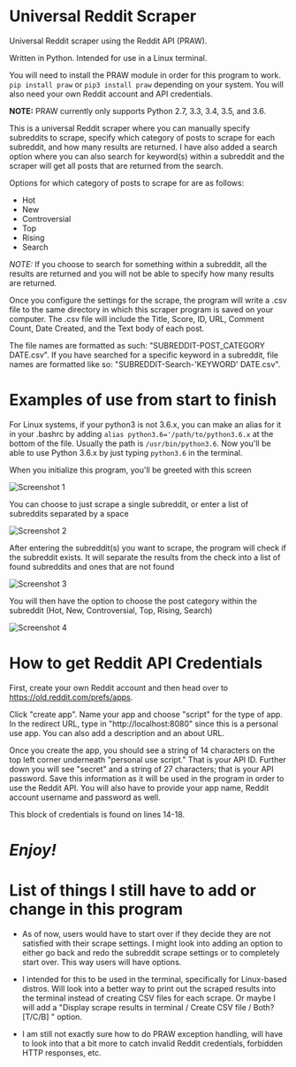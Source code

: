 # Universal Reddit Scraper
Universal Reddit scraper using the Reddit API (PRAW).

Written in Python. Intended for use in a Linux terminal.

You will need to install the PRAW module in order for this program to work. `pip install praw` or `pip3 install praw` depending on your system. You will also need your own Reddit account and API credentials.

**NOTE:** PRAW currently only supports Python 2.7, 3.3, 3.4, 3.5, and 3.6.

This is a universal Reddit scraper where you can manually specify subreddits to scrape, specify which category of posts to scrape for each subreddit, and how many results are returned. I have also added a search option where you can also search for keyword(s) within a subreddit and the scraper will get all posts that are returned from the search.


Options for which category of posts to scrape for are as follows:
- Hot
- New
- Controversial
- Top
- Rising
- Search

*NOTE:* If you choose to search for something within a subreddit, all the results are returned and you will not be able to specify how many results are returned.

Once you configure the settings for the scrape, the program will write a .csv file to the same directory in which this scraper program is saved on your computer. The .csv file will include the Title, Score, ID, URL, Comment Count, Date Created, and the Text body of each post. 

The file names are formatted as such: "SUBREDDIT-POST_CATEGORY DATE.csv". If you have searched for a specific keyword in a subreddit, file names are formatted like so: "SUBREDDIT-Search-'KEYWORD' DATE.csv".

# Examples of use from start to finish

For Linux systems, if your python3 is not 3.6.x, you can make an alias for it in your .bashrc by adding `alias python3.6='/path/to/python3.6.x` at the bottom of the file. Usually the path is `/usr/bin/python3.6`. Now you'll be able to use Python 3.6.x by just typing `python3.6` in the terminal.

When you initialize this program, you'll be greeted with this screen

![Screenshot 1](https://github.com/JosephLai241/Universal-Reddit-Scraper/blob/assets/1.png)

You can choose to just scrape a single subreddit, or enter a list of subreddits separated by a space

![Screenshot 2](https://github.com/JosephLai241/Universal-Reddit-Scraper/blob/assets/2.png)

After entering the subreddit(s) you want to scrape, the program will check if the subreddit exists. It will separate the results from the check into a list of found subreddits and ones that are not found

![Screenshot 3](https://github.com/JosephLai241/Universal-Reddit-Scraper/blob/assets/3.png)

You will then have the option to choose the post category within the subreddit (Hot, New, Controversial, Top, Rising, Search)

![Screenshot 4](https://github.com/JosephLai241/Universal-Reddit-Scraper/blob/assets/4.png)



# How to get Reddit API Credentials

First, create your own Reddit account and then head over to https://old.reddit.com/prefs/apps.

Click "create app". Name your app and choose "script" for the type of app. In the redirect URL, type in "http://localhost:8080" since this is a personal use app. You can also add a description and an about URL. 

Once you create the app, you should see a string of 14 characters on the top left corner underneath "personal use script." That is your API ID. Further down you will see "secret" and a string of 27 characters; that is your API password. Save this information as it will be used in the program in order to use the Reddit API. You will also have to provide your app name, Reddit account username and password as well. 

This block of credentials is found on lines 14-18.

# ***Enjoy!***

# List of things I still have to add or change in this program
- As of now, users would have to start over if they decide they are not satisfied with their scrape settings. I might look into adding an option to either go back and redo the subreddit scrape settings or to completely start over. This way users will have options.

- I intended for this to be used in the terminal, specifically for Linux-based distros. Will look into a better way to print out the scraped results into the terminal instead of creating CSV files for each scrape. Or maybe I will add a "Display scrape results in terminal / Create CSV file / Both? [T/C/B] " option.

- I am still not exactly sure how to do PRAW exception handling, will have to look into that a bit more to catch invalid Reddit credentials, forbidden HTTP responses, etc.



